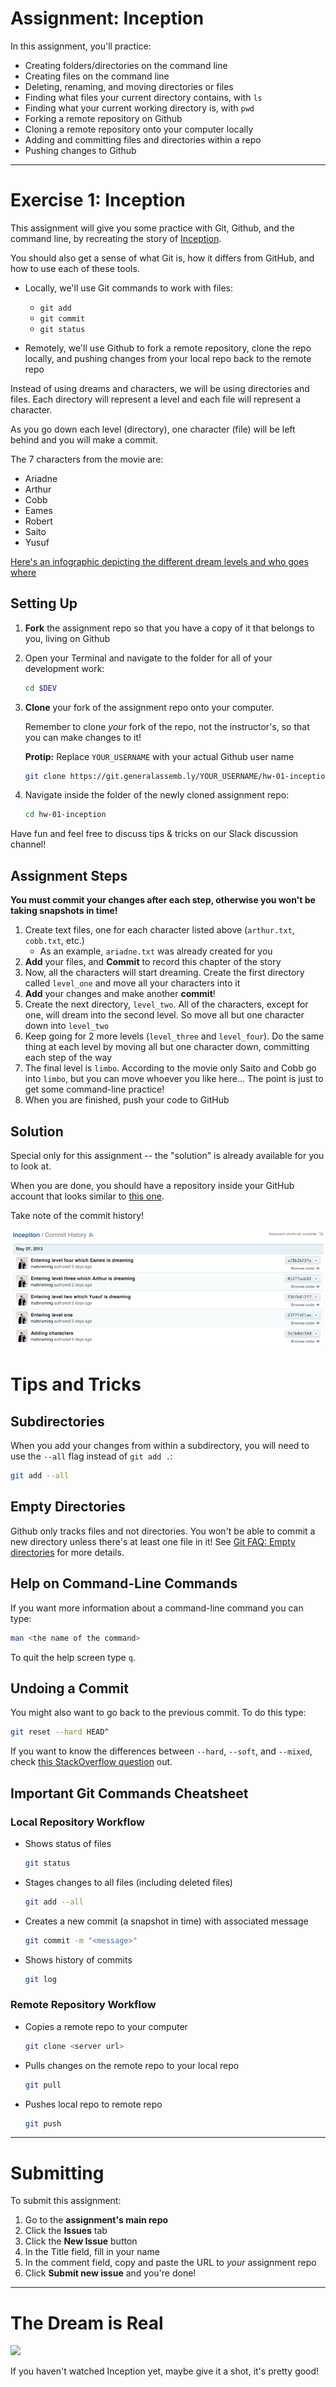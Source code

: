 # Assignment: Inception

In this assignment, you'll practice:

* Creating folders/directories on the command line
* Creating files on the command line
* Deleting, renaming, and moving directories or files
* Finding what files your current directory contains, with `ls`
* Finding what your current working directory is, with `pwd`
* Forking a remote repository on Github
* Cloning a remote repository onto your computer locally
* Adding and committing files and directories within a repo
* Pushing changes to Github

---

# Exercise 1: Inception

This assignment will give you some practice with Git, Github, and the command line, by recreating the story of [Inception](http://www.imdb.com/title/tt1375666/?ref_=fn_al_tt_1).

You should also get a sense of what Git is, how it differs from GitHub, and how to use each of these tools.

* Locally, we'll use Git commands to work with files:
   * `git add`
   * `git commit`
   * `git status`

* Remotely, we'll use Github to fork a remote repository, clone the repo locally, and pushing changes from your local repo back to the remote repo

Instead of using dreams and characters, we will be using directories and files. Each directory will represent a level and each file will represent a character.

As you go down each level (directory), one character (file) will be left behind and you will make a commit.

The 7 characters from the movie are:

* Ariadne
* Arthur
* Cobb
* Eames
* Robert
* Saito
* Yusuf

[Here's an infographic depicting the different dream levels and who goes where](assets/inception_infographic.jpg)

## Setting Up

1. **Fork** the assignment repo so that you have a copy of it that belongs to you, living on Github

1. Open your Terminal and navigate to the folder for all of your development work:

   ```bash
   cd $DEV
   ```

1. **Clone** your fork of the assignment repo onto your computer.

   Remember to clone _your_ fork of the repo, not the instructor's, so that you can make changes to it!

   **Protip:** Replace `YOUR_USERNAME` with your actual Github user name

   ```bash
   git clone https://git.generalassemb.ly/YOUR_USERNAME/hw-01-inception.git
   ```

1. Navigate inside the folder of the newly cloned assignment repo:

   ```bash
   cd hw-01-inception
   ```

Have fun and feel free to discuss tips & tricks on our Slack discussion channel!

## Assignment Steps

**You must commit your changes after each step, otherwise you won't be taking snapshots in time!**

1. Create text files, one for each character listed above (`arthur.txt`, `cobb.txt`, etc.)
   * As an example, `ariadne.txt` was already created for you
1. **Add** your files, and **Commit** to record this chapter of the story
1. Now, all the characters will start dreaming. Create the first directory called `level_one` and move all your characters into it
1. **Add** your changes and make another **commit**!
1. Create the next directory, `level_two`. All of the characters, except for one, will dream into the second level. So move all but one character down into `level_two`
1. Keep going for 2 more levels (`level_three` and `level_four`). Do the same thing at each level by moving all but one character down, committing each step of the way
1. The final level is `limbo`. According to the movie only Saito and Cobb go into `limbo`, but you can move whoever you like here... The point is just to get some command-line practice!
1. When you are finished, push your code to GitHub

## Solution

Special only for this assignment -- the "solution" is already available for you to look at.

When you are done, you should have a repository inside your GitHub account that looks similar to [this one](https://git.generalassemb.ly/PYTHR-Library/hw-01-inception-solution).

Take note of the commit history!

![Inception Commit History](assets/commit_history.png)

# Tips and Tricks

## Subdirectories

When you add your changes from within a subdirectory, you will need to use the `--all` flag instead of `git add .`:

```bash
git add --all
```

## Empty Directories

Github only tracks files and not directories. You won't be able to commit a new directory unless there's at least one file in it! See [Git FAQ: Empty directories](https://git.wiki.kernel.org/index.php/GitFaq#Can_I_add_empty_directories.3F) for more details.

## Help on Command-Line Commands

If you want more information about a command-line command you can type:

```bash
man <the name of the command>
```

To quit the help screen type `q`.

## Undoing a Commit

You might also want to go back to the previous commit. To do this type:

```bash
git reset --hard HEAD^
```

If you want to know the differences between `--hard`, `--soft`, and `--mixed`, check [this StackOverflow question](http://stackoverflow.com/questions/3528245/whats-the-difference-between-git-reset-mixed-soft-and-hard) out.

## Important Git Commands Cheatsheet

### Local Repository Workflow

* Shows status of files

   ```bash
   git status
   ```

* Stages changes to all files (including deleted files)

   ```bash
   git add --all
   ```

* Creates a new commit (a snapshot in time) with associated message

   ```bash
   git commit -m "<message>"
   ```
   
* Shows history of commits

   ```bash
   git log
   ```

### Remote Repository Workflow

* Copies a remote repo to your computer

   ```bash
   git clone <server url>
   ```

* Pulls changes on the remote repo to your local repo

   ```bash
   git pull
   ```

* Pushes local repo to remote repo

   ```bash
   git push
   ```

---

# Submitting

To submit this assignment:

1. Go to the **assignment's main repo**
1. Click the **Issues** tab
1. Click the **New Issue** button
1. In the Title field, fill in your name
1. In the comment field, copy and paste the URL to *your* assignment repo
1. Click **Submit new issue** and you're done!

---

# The Dream is Real

![](https://media.giphy.com/media/VEfa7bl3iKG5i/giphy.gif)

If you haven't watched Inception yet, maybe give it a shot, it's pretty good!
